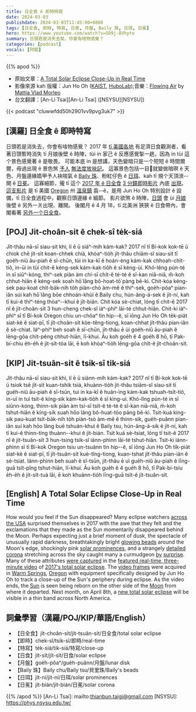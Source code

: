 ```yaml
---
title: 日全食 ê 即時特寫
date: 2024-03-03
publishdate: 2024-03-03T11:45:00+0800
tags: [日全食, 即時, 特寫, 日食, 月盤, Baily 珠, 日珥, 日冕]
hero: https://www.youtube.com/watch?v=5D9j-8Vhyto
summary: 日頭若是消失去矣，你會有啥物感覺？
categories: [podcast]
vocals: [阿錕]
---
```


{{% apod %}}

- 原始文章：[A Total Solar Eclipse Close-Up in Real Time](https://apod.nasa.gov/apod/ap240303.html)
- 影像來源 kah 版權：Jun Ho Oh ([KAIST](https://www.kaist.ac.kr/en/), [HuboLab](https://hubolab.kaist.ac.kr/));音樂：[Flowing Air](https://youtu.be/2H8q3yhpn2k) by [Mattia Vlad Morleo](https://www.facebook.com/MattiaVladMorleoOfficial/)
- 台文翻譯：[An-Li Tsai][An-Li Tsai] ([NSYSU][NSYSU])

{{< podcast "cluwwfdd50h2901vv9pvg3uk7" >}}

## [漢羅] 日全食 ê 即時特寫
日頭若是消失去，你會有啥物感覺？
2017 年 [tī 美國各地][across the USA] 有足濟日食觀測者，看著日頭暫時消失 tī 月娘後壁 ê 時陣，tùi in 家己 ê 反應感覺掣一趒，因為 in tùi 這个景色感覺著 ê 是敬畏。
可能本底 in 是想講，天色變暗只是一个短短 ê 時間爾爾，毋過出現 ê 景色煞 [予人][by] [無法度放袂記][surprise]。
這寡景色包括一目𥍉就變做暗暝 ê 天色、月盤邊緣媠甲予人袂喘氣 ê [Baily 珠][glowing beads]、粉紅仔色 ê [日珥][solar prominences]、kah tī 規个天頂湠--開 ê [日冕][detailed corona]。
這寡細節，攏 tī 這个 [2017 年 ê 日全食][2017's total solar eclipse] [3 分鐘即時影片][featured real-time, three-minute video] 內底 [出現][were captured]。
[這支影片][video frames] 是 tī 美國 [Oregon][Oregon] 州 [溫泉鎮][Warm Springs] 翕--ê，是用 Jun Ho Oh 特別設計 ê 設備，tī 日全食過程中，觀察日頭邊緣 ê 細節。
影片欲煞 ê 時陣，[日頭][Sun] 會 ùi [月娘][Moon] 後壁 ê 另外一爿出現、離開。
後閣月 ê 4 月 18，tī 北美洲 狹狹 ê 日食帶內，會閣看著 [另外一个日全食][new total solar eclipse]。

## [POJ] Ji̍t-choân-si̍t ê chek-sî te̍k-siá
Ji̍t-thâu nā-sī siau-sit khì, lí ē ū siáⁿ-mih kám-kak?
2017 nî tī Bí-kok kok-tē ū chiok chē ji̍t-si̍t koan-chhek chiá, khòaⁿ-tio̍h ji̍t-thâu chiām-sî siau-sit tī goe̍h-niû āu-piah ê sî-chūn, tùi in ka-kī ê hoán-èng kám-kak chhoah-chi̍t-tiô, in-ūi in tùi chit-ê kéng-sek kám-kak-tio̍h ê sī kèng-ùi.
Khó-lêng pún-té in sī siūⁿ-kóng, thiⁿ-sek piàn àm chí-sī chi̍t-ê té-té ê sî-kan niā-niā, m̄-koh chhut-hiān ê kéng-sek soah hō͘ lâng bô-hoat-tō͘ pàng bē-kì.
Chit-kóa kéng-sek pau-koat chi̍t-ba̍k-nih to̍h piàn-chò àm-mê ê thiⁿ-sek, goe̍h-pôaⁿ pian-iân súi kah hō͘ lâng bōe chhoán-khùi ê Baily chu, hún-âng-á-sek ê ji̍t-ní, kah tī kui-ê thiⁿ-téng thòaⁿ--khui ê ji̍t-bián.
Chit kóa sè-chiat, lóng tī chit-ê 2017 nî ê ji̍t-choân-si̍t 3 hun-cheng chek-sî iáⁿ-phìⁿ lāi-té chhut-hiān.
Chit-ki iáⁿ-phìⁿ sī tī Bí-kok Oregon chiu un-chôaⁿ tìn hip--ê, sī iōng Jun Ho Oh te̍k-pia̍t siat-kè ê siat-pī, tī ji̍t-choân-si̍t kòe-têng-tiong, koan-chhat ji̍t-thâu pian-iân ê sè-chiat.
Iáⁿ-phìⁿ beh soah ê sî-chūn, ji̍t-thâu ē ùi goe̍h-niû āu-piah ê lēng-gōa chi̍t-pêng chhut-hiān, lī-khui.
Āu koh goe̍h ê 4 goe̍h 8 hō, tī Pak-bí-chiu e̍h-e̍h ê ji̍t-si̍t-tòa lāi, ē koh khòaⁿ-tio̍h lēng-gōa chi̍t-ê ji̍t-choân-si̍t.

## [KIP] Ji̍t-tsuân-si̍t ê tsik-sî ti̍k-siá
Ji̍t-thâu nā-sī siau-sit khì, lí ē ū siánn-mih kám-kak?
2017 nî tī Bí-kok kok-tē ū tsiok tsē ji̍t-si̍t kuan-tshik tsiá, khuànn-tio̍h ji̍t-thâu tsiām-sî siau-sit tī gue̍h-niû āu-piah ê sî-tsūn, tuì in ka-kī ê huán-ìng kám-kak tshuah-tsi̍t-tiô, in-uī in tuì tsit-ê kíng-sik kám-kak-tio̍h ê sī kìng-uì.
Khó-lîng pún-té in sī siūnn-kóng, thinn-sik piàn àm tsí-sī tsi̍t-ê té-té ê sî-kan niā-niā, m̄-koh tshut-hiān ê kíng-sik suah hōo lâng bô-huat-tōo pàng bē-kì.
Tsit-kuá kíng-sik pau-kuat tsi̍t-ba̍k-nih to̍h piàn-tsò àm-mê ê thinn-sik, gue̍h-puânn pian-iân suí kah hōo lâng buē tshuán-khuì ê Baily tsu, hún-âng-á-sik ê ji̍t-ní, kah tī kui-ê thinn-tíng thuànn--khui ê ji̍t-bián.
Tsit kuá sè-tsiat, lóng tī tsit-ê 2017 nî ê ji̍t-tsuân-si̍t 3 hun-tsing tsik-sî iánn-phìnn lāi-té tshut-hiān.
Tsit-ki iánn-phìnn sī tī Bí-kok Oregon tsiu un-tsuânn tìn hip--ê, sī iōng Jun Ho Oh ti̍k-pia̍t siat-kè ê siat-pī, tī ji̍t-tsuân-si̍t kuè-tîng-tiong, kuan-tshat ji̍t-thâu pian-iân ê sè-tsiat.
Iánn-phìnn beh suah ê sî-tsūn, ji̍t-thâu ē uì gue̍h-niû āu-piah ê līng-guā tsi̍t-pîng tshut-hiān, lī-khui.
Āu koh gue̍h ê 4 gue̍h 8 hō, tī Pak-bí-tsiu e̍h-e̍h ê ji̍t-si̍t-tuà lāi, ē koh khuànn-tio̍h līng-guā tsi̍t-ê ji̍t-tsuân-si̍t.

## [English] A Total Solar Eclipse Close-Up in Real Time
How would you feel if the Sun disappeared?
Many eclipse watchers [across the USA][across the USA] surprised themselves in 2017 with the awe that they felt and the exclamations that they made as the Sun momentarily disappeared behind the Moon.
Perhaps expecting just a brief moment of dusk, the spectacle of unusually rapid darkness, breathtakingly bright [glowing beads][glowing beads] around the Moon's edge, shockingly pink [solar prominences][solar prominences], and a strangely [detailed corona][detailed corona] stretching across the sky caught many a curmudgeon [by][by] [surprise][surprise].
Many of these attributes [were captured][were captured] in the [featured real-time, three-minute video][featured real-time, three-minute video] of [2017's total solar eclipse][2017's total solar eclipse].
The [video frames][video frames] were acquired in [Warm Springs][Warm Springs], [Oregon][Oregon] with equipment specifically designed by Jun Ho Oh to track a close-up of the Sun's periphery during eclipse.
As the video ends, the [Sun][Sun] is seen being reborn on the other side of the [Moon][Moon] from where it departed.
Next month, on April 8th, a [new total solar eclipse][new total solar eclipse] will be visible in a thin band across North America.

## 詞彙學習（漢羅/POJ/KIP/華語/English）
- 【日全食】ji̍t-choân-si̍t/ji̍t-tsuân-si̍t/日全食/total solar eclipse
- 【即時】chek-sî/tsik-sî/即時/real-time
- 【特寫】te̍k-siá/ti̍k-siá/特寫/close-up
- 【日食】ji̍t-si̍t/ji̍t-si̍t/日食/solar eclipse
- 【月盤】goe̍h-pôaⁿ/gue̍h-puânn/月盤/lunar disk
- 【Baily 珠】Baily chu/Baily tsu/貝里珠/Baily's beads
- 【日珥】ji̍t-ní/ji̍t-ní/日珥/solar prominences
- 【日冕】ji̍t-bián/ji̍t-bián/日冕/solar corona

{{% /apod %}}
[An-Li Tsai]: mailto:thianbun.taigi@gmail.com
[NSYSU]: https://phys.nsysu.edu.tw/

[copyright]: https://apod.nasa.gov/apod/fap/lib/about_apod.html#srapply
[License]: https://creativecommons.org/licenses/by/3.0/

[across the USA]:https://apod.nasa.gov/apod/ap160821.html
[glowing beads]:https://apod.nasa.gov/apod/ap150328.html
[solar prominences]:https://www.nasa.gov/content/goddard/what-is-a-solar-prominence
[detailed corona]:https://apod.nasa.gov/apod/ap170813.html
[by]:https://apod.nasa.gov/apod/ap170908.html
[surprise]:https://www.sadanduseless.com/wp-content/uploads/2018/11/funny-suprised-cat2.jpg
[were captured]:https://vimeo.com/232384839
[featured real-time, three-minute video]:https://vimeo.com/231484786
[2017's total solar eclipse]:https://eclipse2017.nasa.gov/
[video frames]:https://www.youtube.com/watch?v=PzWc7adS-RY
[Warm Springs]:https://www.youtube.com/watch?v=_237pDMVHt8
[Oregon]:https://en.wikipedia.org/wiki/Oregon
[Sun]:https://science.nasa.gov/sun/
[Moon]:https://apod.nasa.gov/apod/ap220612.html
[new total solar eclipse]:https://science.nasa.gov/eclipses/future-eclipses/eclipse-2024/where-when/
